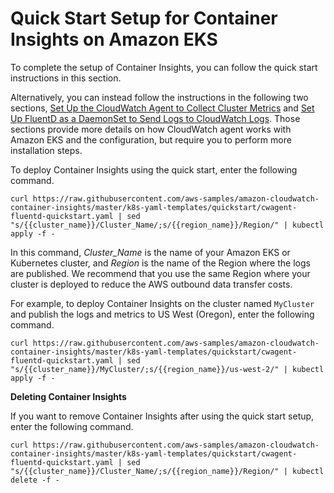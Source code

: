 # Quick Start Setup for Container Insights on Amazon EKS<a name="Container-Insights-setup-EKS-quickstart"></a>

To complete the setup of Container Insights, you can follow the quick start instructions in this section\.

Alternatively, you can instead follow the instructions in the following two sections, [Set Up the CloudWatch Agent to Collect Cluster Metrics](Container-Insights-setup-metrics.md) and [Set Up FluentD as a DaemonSet to Send Logs to CloudWatch Logs](Container-Insights-setup-logs.md)\. Those sections provide more details on how CloudWatch agent works with Amazon EKS and the configuration, but require you to perform more installation steps\.

To deploy Container Insights using the quick start, enter the following command\.

```
curl https://raw.githubusercontent.com/aws-samples/amazon-cloudwatch-container-insights/master/k8s-yaml-templates/quickstart/cwagent-fluentd-quickstart.yaml | sed "s/{{cluster_name}}/Cluster_Name/;s/{{region_name}}/Region/" | kubectl apply -f -
```

In this command, *Cluster\_Name* is the name of your Amazon EKS or Kubernetes cluster, and *Region* is the name of the Region where the logs are published\. We recommend that you use the same Region where your cluster is deployed to reduce the AWS outbound data transfer costs\.

For example, to deploy Container Insights on the cluster named `MyCluster` and publish the logs and metrics to US West \(Oregon\), enter the following command\.

```
curl https://raw.githubusercontent.com/aws-samples/amazon-cloudwatch-container-insights/master/k8s-yaml-templates/quickstart/cwagent-fluentd-quickstart.yaml | sed "s/{{cluster_name}}/MyCluster/;s/{{region_name}}/us-west-2/" | kubectl apply -f -
```

**Deleting Container Insights**

If you want to remove Container Insights after using the quick start setup, enter the following command\.

```
curl https://raw.githubusercontent.com/aws-samples/amazon-cloudwatch-container-insights/master/k8s-yaml-templates/quickstart/cwagent-fluentd-quickstart.yaml | sed "s/{{cluster_name}}/Cluster_Name/;s/{{region_name}}/Region/" | kubectl delete -f -
```